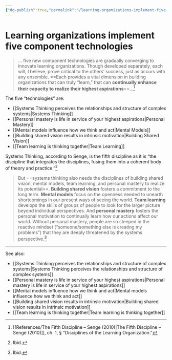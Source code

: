 ```yaml
---
{"dg-publish":true,"permalink":"/learning-organizations-implement-five-component-technologies/"}
---
```



# Learning organizations implement five component technologies

>… five new component technologies are gradually converging to innovate learning organizations. Though developed separately, each will, I believe, prove critical to the others’ success, just as occurs with any ensemble. ==Each provides a vital dimension in building organizations that can truly “learn,” that can **continually enhance their capacity to realize their highest aspirations**==…[^1]

The five “technologies” are:

- [[Systems Thinking perceives the relationships and structure of complex systems\|Systems Thinking]]
- [[Personal mastery is life in service of your highest aspirations\|Personal Mastery]]
- [[Mental models influence how we think and act\|Mental Models]]
- [[Building shared vision results in intrinsic motivation\|Building Shared Vision]]
- [[Team learning is thinking together\|Team Learning]]

Systems Thinking, according to Senge, is the fifth discipline as it is “the discipline that integrates the disciplines, fusing them into a coherent body of theory and practice.”[^2]

> But ==systems thinking also needs the disciplines of building shared vision, mental models, team learning, and personal mastery to realize its potential==. **Building shared vision** fosters a commitment to the long term. **Mental models** focus on the openness needed to unearth shortcomings in our present ways of seeing the world. **Team learning** develops the skills of groups of people to look for the larger picture beyond individual perspectives. And **personal mastery** fosters the personal motivation to continually learn how our actions affect our world. Without personal mastery, people are so steeped in the reactive mindset (“someone/something else is creating my problems”) that they are deeply threatened by the systems perspective.[^3]

---


See also:
- [[Systems Thinking perceives the relationships and structure of complex systems\|Systems Thinking perceives the relationships and structure of complex systems]]
- [[Personal mastery is life in service of your highest aspirations\|Personal mastery is life in service of your highest aspirations]]
- [[Mental models influence how we think and act\|Mental models influence how we think and act]]
- [[Building shared vision results in intrinsic motivation\|Building shared vision results in intrinsic motivation]]
- [[Team learning is thinking together\|Team learning is thinking together]]

[^1]: [[References/The Fifth Discipline – Senge (2010)\|The Fifth Discipline – Senge (2010)]], ch. 1, § “Disciplines of the Learning Organization.”
[^2]: Ibid.
[^3]: Ibid.